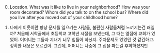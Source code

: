 0. Location. What was it like to live in your neighborhood? How was your room decorated? Whom did you talk to on the school bus? Where did you live after you moved out of your childhood home?

1. 나에게 이웃이란 항상 문제를 일으키는 사람들, 불편한 사람들처럼 느껴지는건 왜일까? 처음에 서학골에서 초등학교 고학년 시절을 보냈는데, 그 때는 옆집에 교회가 있었어. 어머니는 그들과 지내기 너무 힘들어 하셨지. 주차문제도 있었던 것 같긴하고. 정확한 내용은 모르겠어. 그런데, 어머니는 나중에 그 집을 파는걸 후회하셨지만 